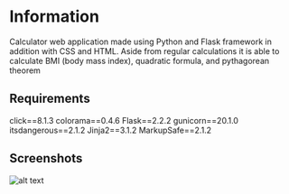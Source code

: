 # Information
Calculator web application made using Python and Flask framework in addition with CSS and HTML. Aside from regular calculations it is able to calculate BMI (body mass index), quadratic formula, and pythagorean theorem

## Requirements
click==8.1.3
colorama==0.4.6
Flask==2.2.2
gunicorn==20.1.0
itsdangerous==2.1.2
Jinja2==3.1.2
MarkupSafe==2.1.2

## Screenshots

![alt text](https://github.com/khoawack/Flask_Calculator/blob/main/ScreenShots/Capture.PNG)
